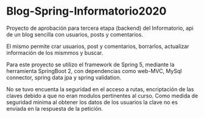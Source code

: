 # Blog-Spring-Informatorio2020
Proyecto de aprobación para tercera etapa (backend) del Informatorio, api de un blog sencilla con usuarios, posts y comentarios.

El mismo permite crar usuarios, post y comentarios, borrarlos, actualizar información de los mismmos y buscar.

Para este proyecto se utilizo el framework de Spring 5, mediante la herramienta SpringBoot 2, con dependencias como web-MVC, MySql connector, spring data jpa y spring validation.

No se tuvo encuenta la seguridad en el acceso a rutas, encriptación de las claves debido a que no eran modulos pertinentes al curso. Como medida de seguridad minima al obtener los datos de los usuarios la clave no es enviada en la respuesta de la petición.
